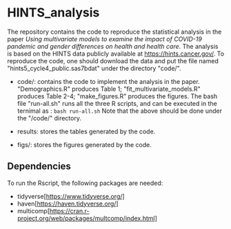 # HINTS_analysis
The repository contains the code to reproduce the statistical analysis in the paper 
*Using multivariate models to examine the impact of COVID-19 pandemic and gender differences on health and health care*.
The analysis is based on the HINTS data publicly available at https://hints.cancer.gov/.
To reproduce the code, one should download the data and put the file named "hints5_cycle4_public.sas7bdat" under the 
directory "code/". 

- code/: contains the code to implement the analysis in the paper. "Demographics.R" produces Table 1;
"fit_multivariate_models.R" produces Table 2-4; "make_figures.R" produces the figures. The bash file "run-all.sh"
runs all the three R scripts, and can be executed in the ternimal as :
`bash run-all.sh`
Note that the above should be done under the "/code/" directory.

- results: stores the tables generated by the code.

- figs/: stores the figures generated by the code.

## Dependencies
To run the Rscript, the following packages are needed:

- tidyverse[https://www.tidyverse.org/]
- haven[https://haven.tidyverse.org/]
- multicomp[https://cran.r-project.org/web/packages/multcomp/index.html]



